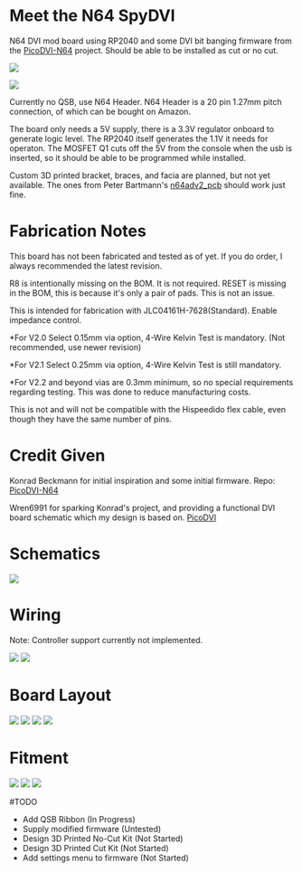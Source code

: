 # Meet the N64 SpyDVI

N64 DVI mod board using RP2040 and some DVI bit banging firmware from the [PicoDVI-N64](https://github.com/kbeckmann/PicoDVI-N64) project. Should be able to be installed as cut or no cut.

![](./Images/Board3D.png)

![](./Images/Board3DNC.png)

Currently no QSB, use N64 Header. N64 Header is a 20 pin 1.27mm pitch connection, of which can be bought on Amazon.

The board only needs a 5V supply, there is a 3.3V regulator onboard to generate logic level. The RP2040 itself generates the 1.1V it needs for operaton. The MOSFET Q1 cuts off the 5V from the console when the usb is inserted, so it should be able to be programmed while installed.

Custom 3D printed bracket, braces, and facia are planned, but not yet available. The ones from Peter Bartmann's [n64adv2_pcb](https://github.com/borti4938/n64adv2_pcb) should work just fine.

# Fabrication Notes

This board has not been fabricated and tested as of yet. If you do order, I always recommended the latest revision.

R8 is intentionally missing on the BOM. It is not required.
RESET is missing in the BOM, this is because it's only a pair of pads. This is not an issue.

This is intended for fabrication with JLC04161H-7628(Standard). Enable impedance control.

*For V2.0 Select 0.15mm via option, 4-Wire Kelvin Test is mandatory. (Not recommended, use newer revision)

*For V2.1 Select 0.25mm via option, 4-Wire Kelvin Test is still mandatory.

*For V2.2 and beyond vias are 0.3mm minimum, so no special requirements regarding testing. This was done to reduce manufacturing costs.

This is not and will not be compatible with the Hispeedido flex cable, even though they have the same number of pins.

# Credit Given

Konrad Beckmann for initial inspiration and some initial firmware. Repo: [PicoDVI-N64](https://github.com/kbeckmann/PicoDVI-N64)

Wren6991 for sparking Konrad's project, and providing a functional DVI board schematic which my design is based on. [PicoDVI](https://github.com/Wren6991/PicoDVI)

# Schematics

![](./Images/Schematic.png)

# Wiring

Note: Controller support currently not implemented.

![](./Images/AVSIGNALS.png)
![](./Images/CONSIGNAL.png)

# Board Layout

![](./Images/BRDFront.png)
![](./Images/BRDGround.png)
![](./Images/BRDPower.png)
![](./Images/BRDBack.png)

# Fitment

![](./Images/FusionTopView.png)
![](./Images/FusionBackView.png)
![](./Images/FusionFrontSectionView.png)

#TODO
- Add QSB Ribbon (In Progress)
- Supply modified firmware (Untested)
- Design 3D Printed No-Cut Kit (Not Started)
- Design 3D Printed Cut Kit (Not Started)
- Add settings menu to firmware (Not Started)
